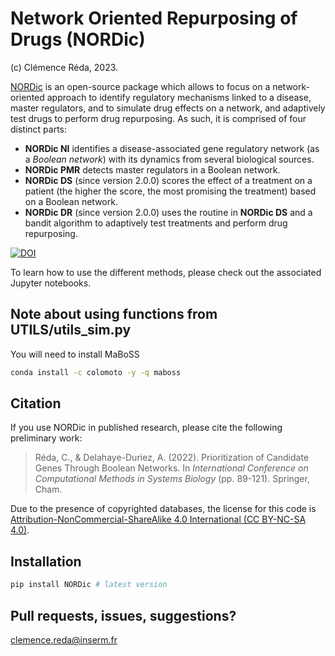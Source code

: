 # Network Oriented Repurposing of Drugs (NORDic)
(c) Clémence Réda, 2023.

[NORDic](https://github.com/clreda/NORDic) is an open-source package which allows to focus on a network-oriented approach to identify regulatory mechanisms linked to a disease, master regulators, and to simulate drug effects on a network, and adaptively test drugs to perform drug repurposing. As such, it is comprised of four distinct parts:
- **NORDic NI** identifies a disease-associated gene regulatory network (as a *Boolean network*) with its dynamics from several biological sources.
- **NORDic PMR** detects master regulators in a Boolean network.
- **NORDic DS** (since version 2.0.0) scores the effect of a treatment on a patient (the higher the score, the most promising the treatment) based on a Boolean network.
- **NORDic DR** (since version 2.0.0) uses the routine in **NORDic DS** and a bandit algorithm to adaptively test treatments and perform drug repurposing.

[![DOI](https://zenodo.org/badge/DOI/10.5281/zenodo.7239047.svg)](https://doi.org/10.5281/zenodo.7239047)

To learn how to use the different methods, please check out the associated Jupyter notebooks.

## Note about using functions from UTILS/utils_sim.py

You will need to install MaBoSS 
```bash
conda install -c colomoto -y -q maboss
```

## Citation

If you use NORDic in published research, please cite the following preliminary work:

> Réda, C., & Delahaye-Duriez, A. (2022). Prioritization of Candidate Genes Through Boolean Networks. In *International Conference on Computational Methods in Systems Biology* (pp. 89-121). Springer, Cham.

Due to the presence of copyrighted databases, the license for this code is [Attribution-NonCommercial-ShareAlike 4.0 International (CC BY-NC-SA 4.0)](https://creativecommons.org/licenses/by-nc-sa/4.0/).

## Installation

```bash
pip install NORDic # latest version
```

## Pull requests, issues, suggestions?

clemence.reda@inserm.fr
